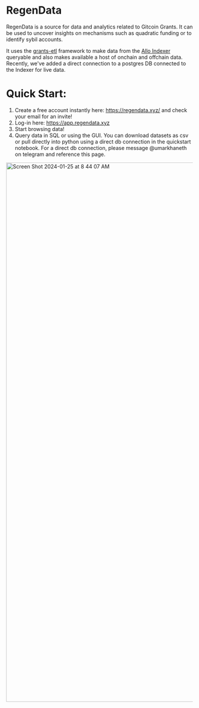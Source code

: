# RegenData
RegenData is a source for data and analytics related to Gitcoin Grants. It can be used to uncover insights on mechanisms such as quadratic funding or to identify sybil accounts. 

It uses the [grants-etl](https://github.com/supermodularxyz/grants-etl/) framework to make data from the [Allo Indexer](https://github.com/gitcoinco/grants-stack-indexer) queryable and also makes available a host of onchain and offchain data. Recently, we've added a direct connection to a postgres DB connected to the Indexer for live data.

# Quick Start:
1. Create a free account instantly here: https://regendata.xyz/ and check your email for an invite!
2. Log-in here: https://app.regendata.xyz
3. Start browsing data!
4. Query data in SQL or using the GUI. You can download datasets as csv or pull directly into python using a direct db connection in the quickstart notebook. For a direct db connection, please message @umarkhaneth on telegram and reference this page. 

<img width="1455" alt="Screen Shot 2024-01-25 at 8 44 07 AM" src="https://github.com/ufkhan97/regendata/assets/43886242/c8dfb311-eb45-412f-908b-b4133b260079">
